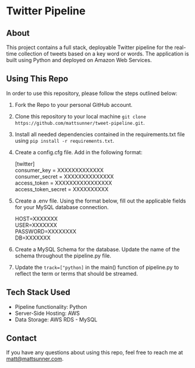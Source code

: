 # Twitter Pipeline

## About

This project contains a full stack, deployable Twitter pipeline for the real-time collection of tweets based on a key word or words. The application is built using Python and deployed on Amazon Web Services.

## Using This Repo

In order to use this repository, please follow the steps outlined below:

1. Fork the Repo to your personal GitHub account.
2. Clone this repository to your local machine `git clone https://github.com/mattsunner/tweet-pipeline.git`.
3. Install all needed dependencies contained in the requirements.txt file using `pip install -r requirements.txt`.
4. Create a config.cfg file. Add in the following format:

   [twitter] \
   consumer_key = XXXXXXXXXXXXX \
   consumer_secret = XXXXXXXXXXXXXX \
   access_token = XXXXXXXXXXXXXXXX \
   access_token_secret = XXXXXXXXXX

5. Create a .env file. Using the format below, fill out the applicable fields for your MySQL database connection.

   HOST=XXXXXXX \
   USER=XXXXXXX \
   PASSWORD=XXXXXXXX \
   DB=XXXXXXX

6. Create a MySQL Schema for the database. Update the name of the schema throughout the pipeline.py file.

7. Update the `track=["python]` in the main() function of pipeline.py to reflect the term or terms that should be streamed.

## Tech Stack Used

- Pipeline functionality: Python
- Server-Side Hosting: AWS
- Data Storage: AWS RDS - MySQL

## Contact

If you have any questions about using this repo, feel free to reach me at matt@mattsunner.com.
